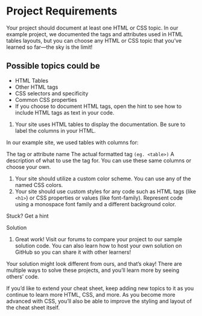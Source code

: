# Project Requirements #

Your project should document at least one HTML or CSS topic. In our example project, we documented the tags and attributes used in HTML tables layouts, but you can choose any HTML or CSS topic that you’ve learned so far—the sky is the limit!

## Possible topics could be ##

* HTML Tables
* Other HTML tags
* CSS selectors and specificity
* Common CSS properties
* If you choose to document HTML tags, open the hint to see how to include HTML tags as text in your code.

1. Your site uses HTML tables to display the documentation. Be sure to label the columns in your HTML.

In our example site, we used tables with columns for:

The tag or attribute name
The actual formatted tag `(eg. <table>)`
A description of what to use the tag for.
You can use these same columns or choose your own.

1. Your site should utilize a custom color scheme. You can use any of the named CSS colors.
1. Your site should use custom styles for any code such as HTML tags (like `<h1>`) or CSS properties or values (like font-family). Represent code using a monospace font family and a different background color.

Stuck? Get a hint

Solution

1. Great work! Visit our forums to compare your project to our sample solution code. You can also learn how to host your own solution on GitHub so you can share it with other learners!

Your solution might look different from ours, and that’s okay! There are multiple ways to solve these projects, and you’ll learn more by seeing others’ code.

If you’d like to extend your cheat sheet, keep adding new topics to it as you continue to learn more HTML, CSS, and more. As you become more advanced with CSS, you’ll also be able to improve the styling and layout of the cheat sheet itself.
